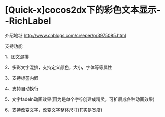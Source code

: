 [Quick-x]cocos2dx下的彩色文本显示--RichLabel
=================
介绍地址
http://www.cnblogs.com/creeper/p/3975085.html

支持功能

1、图文混排

2、多彩文字混排，支持定义颜色，大小，字体等等属性

3、支持标签内嵌

4、支持自动换行

5、文字fadeIn动画效果(因为是单个字符创建成精灵，可扩展成各种动画效果)

6、支持改变文字，改变文字整体尺寸(其实是宽度)
